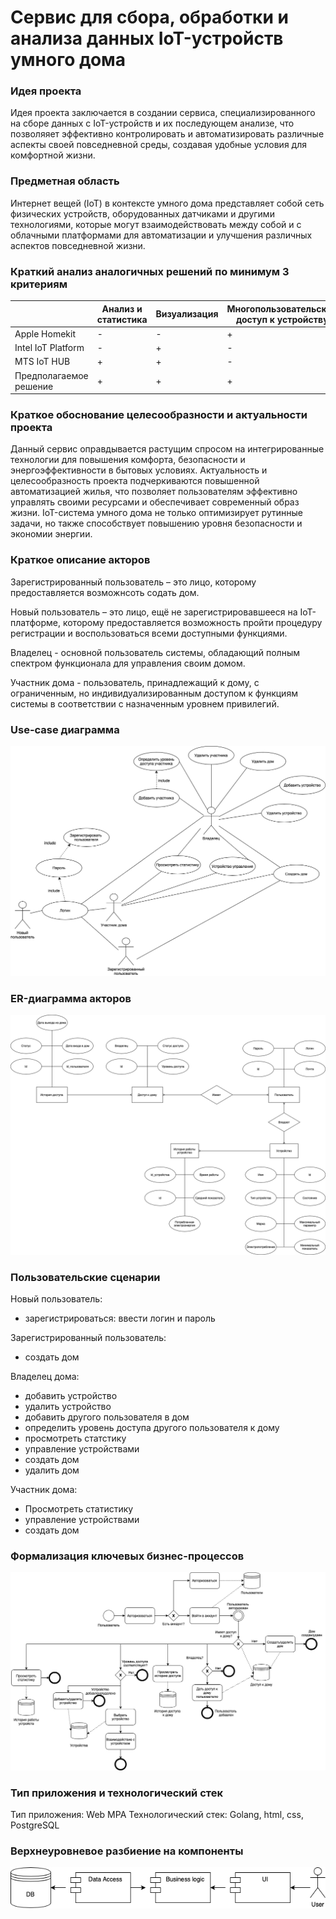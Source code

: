# Сервис для сбора, обработки и анализа данных IoT-устройств умного дома

### Идея проекта

Идея проекта заключается в создании сервиса, специализированного на сборе данных с IoT-устройств и их последующем анализе, что позволяяет  эффективно контролировать и автоматизировать различные аспекты своей повседневной среды, создавая удобные условия для комфортной жизни.

### Предметная область

Интернет вещей (IoT) в контексте умного дома представляет собой сеть физических устройств, оборудованных датчиками и другими технологиями, которые могут взаимодействовать между собой и с облачными платформами для автоматизации и улучшения различных аспектов повседневной жизни.

### Краткий анализ аналогичных решений по минимум 3 критериям

|              | Анализ и статистика                 | Визуализация | Многопользовательский доступ к устройству| 
|--------------|---------------------------|------------|-----------------------------|
| Apple Homekit | -       | -          | +                           | 
| Intel IoT Platform | -  | +          | -                           |
| MTS IoT HUB         | +      | +          | -                           |    
| Предполагаемое решение  | + | + | + |

### Краткое обоснование целесообразности и актуальности проекта

Данный сервис оправдывается растущим спросом на интегрированные технологии для повышения комфорта, безопасности и энергоэффективности в бытовых условиях. Актуальность и целесообразность проекта подчеркиваются повышенной автоматизацией жилья, что позволяет пользователям эффективно управлять своими ресурсами и обеспечивает современный образ жизни. IoT-система умного дома не только оптимизирует рутинные задачи, но также способствует повышению уровня безопасности и экономии энергии.

### Краткое описание акторов
Зарегистрированный пользователь – это лицо, которому предоставляется возможнсоть содать дом.

Новый пользователь – это лицо, ещё не зарегистрировавшееся на IoT-платформе, которому предоставляется возможность пройти процедуру регистрации и воспользоваться всеми доступными функциями.

Владелец - основной пользователь системы, обладающий полным спектром функционала для управления своим домом.

Участник дома - пользователь, принадлежащий к дому, с ограниченным, но индивидуализированным доступом к функциям системы в соответствии с назначенным уровнем привилегий.

### Use-case диаграмма

![iot](/img/iot.png)

### ER-диаграмма акторов

![er](/img/er.png)

### Пользовательские сценарии
Новый пользователь:
* зарегистрироваться: ввести логин и пароль

Зарегистрированный пользователь:
* создать дом

Владелец дома:
* добавить устройство
* удалить устройство
* добавить другого пользователя в дом
* определить уровень доступа другого пользователя к дому
* просмотреть статстику
* управление устройствами
* создать дом
* удалить дом

Участник дома:
* Просмотреть статистику
* управление устройствами
* создать дом

### Формализация ключевых бизнес-процессов

![busmodel](/img/busmodel.png)


### Тип приложения и технологический стек

Тип приложения: Web MPA
Технологический стек: Golang, html, css, PostgreSQL

### Верхнеуровневое разбиение на компоненты

![busmodel](/img/partition.png)



